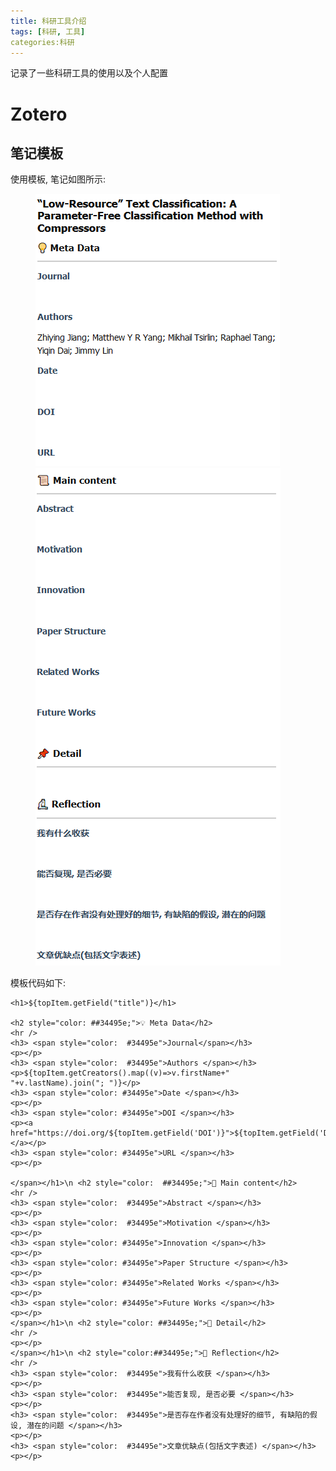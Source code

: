 ```yaml
---
title: 科研工具介绍
tags: [科研, 工具]
categories:科研
---
```


<meta name="referrer" content="no-referrer" />

记录了一些科研工具的使用以及个人配置

<!--more-->

# Zotero

## 笔记模板

使用模板, 笔记如图所示: 

<figure class="half">     
    <img src="https://raw.githubusercontent.com/Rien190/ImgURL/master/img/202307150112564.png">     
    <img src="https://raw.githubusercontent.com/Rien190/ImgURL/master/img/202307150112312.png"> </figure>
模板代码如下:


```
<h1>${topItem.getField("title")}</h1>

<h2 style="color: ##34495e;">💡 Meta Data</h2>
<hr />
<h3> <span style="color:  #34495e">Journal</span></h3>
<p></p>
<h3> <span style="color:  #34495e">Authors </span></h3>
<p>${topItem.getCreators().map((v)=>v.firstName+" "+v.lastName).join("; ")}</p>
<h3> <span style="color: #34495e">Date </span></h3>
<p></p>
<h3> <span style="color: #34495e">DOI </span></h3>
<p><a href="https://doi.org/${topItem.getField('DOI')}">${topItem.getField('DOI')}</a></p>
<h3> <span style="color: #34495e">URL </span></h3>
<p></p>

</span></h1>\n <h2 style="color:  ##34495e;">📜 Main content</h2>
<hr />
<h3> <span style="color:  #34495e">Abstract </span></h3>
<p></p>
<h3> <span style="color:  #34495e">Motivation </span></h3>
<p></p>
<h3> <span style="color: #34495e">Innovation </span></h3>
<p></p>
<h3> <span style="color: #34495e">Paper Structure </span></h3>
<p></p>
<h3> <span style="color: #34495e">Related Works </span></h3>
<p></p>
<h3> <span style="color: #34495e">Future Works </span></h3>
<p></p>
</span></h1>\n <h2 style="color: ##34495e;">📌 Detail</h2>
<hr />
<p></p>
</span></h1>\n <h2 style="color:##34495e;">🔬 Reflection</h2>
<hr />
<h3> <span style="color:  #34495e">我有什么收获 </span></h3>
<p></p>
<h3> <span style="color:  #34495e">能否复现, 是否必要 </span></h3>
<p></p>
<h3> <span style="color:  #34495e">是否存在作者没有处理好的细节, 有缺陷的假设, 潜在的问题 </span></h3>
<p></p>
<h3> <span style="color:  #34495e">文章优缺点(包括文字表述) </span></h3>
<p></p>
```

